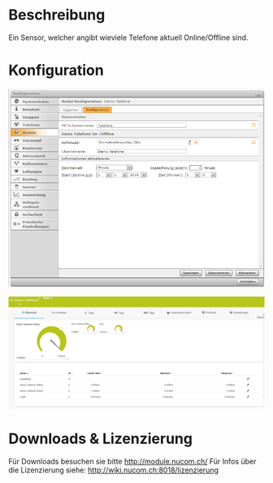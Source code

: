 <!-- TITLE: Sensor Telefone On/Offline -->
# Beschreibung
Ein Sensor, welcher angibt wieviele Telefone aktuell Online/Offline sind.
# Konfiguration
![Phonesonoffline](/uploads/prtg/phonesonoffline.png "Phonesonoffline")

![Phonesonofflinesensor](/uploads/prtg/phonesonofflinesensor.png "Phonesonofflinesensor")
# Downloads & Lizenzierung
Für Downloads besuchen sie bitte http://module.nucom.ch/
Für Infos über die Lizenzierung siehe: http://wiki.nucom.ch:8018/lizenzierung
